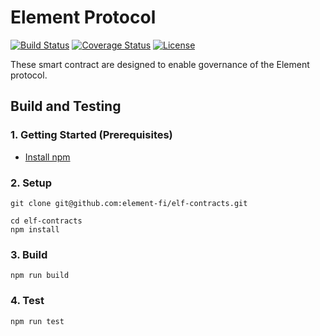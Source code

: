 # Element Protocol

[![Build Status](https://github.com/element-fi/elf-contracts/workflows/Tests/badge.svg)](https://github.com/element-fi/elf-contracts/actions)
[![Coverage Status](https://coveralls.io/repos/github/element-fi/elf-contracts/badge.svg?branch=main&service=github&t=7FWsvc)](https://coveralls.io/github/element-fi/elf-contracts?branch=main)
[![License](https://img.shields.io/badge/License-Apache%202.0-blue.svg)](https://github.com/element-fi/elf-contracts/blob/master/LICENSE)

These smart contract are designed to enable governance of the Element protocol.

## Build and Testing

### 1. Getting Started (Prerequisites)

- [Install npm](https://nodejs.org/en/download/)

### 2. Setup

```
git clone git@github.com:element-fi/elf-contracts.git
```

```
cd elf-contracts
npm install
```

### 3. Build

```
npm run build
```

### 4. Test

```
npm run test
```
